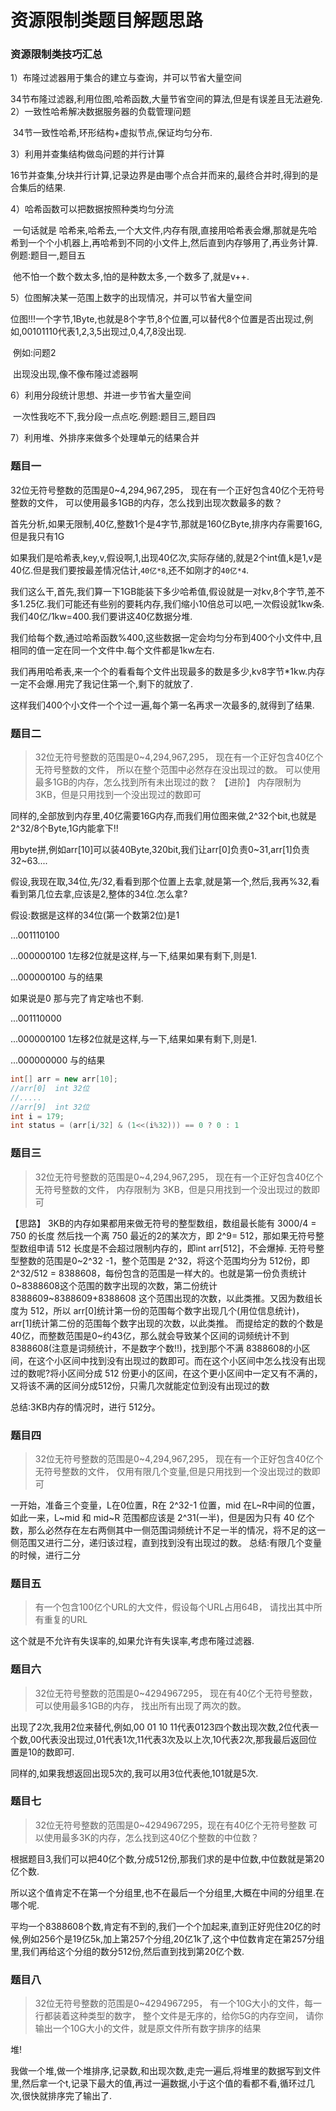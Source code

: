 # 资源限制类题目解题思路

### 资源限制类技巧汇总

1）布隆过滤器用于集合的建立与查询，并可以节省大量空间 

​		34节布隆过滤器,利用位图,哈希函数,大量节省空间的算法,但是有误差且无法避免.
2）一致性哈希解决数据服务器的负载管理问题 

​		34节一致性哈希,环形结构+虚拟节点,保证均匀分布.

3）利用并查集结构做岛问题的并行计算

​		16节并查集,分块并行计算,记录边界是由哪个点合并而来的,最终合并时,得到的是合集后的结果.

4）哈希函数可以把数据按照种类均匀分流

​		一句话就是 哈希来,哈希去,一个大文件,内存有限,直接用哈希表会爆,那就是先哈希到一个个小机器上,再哈希到不同的小文件上,然后直到内存够用了,再业务计算.例题:题目一,题目五

​		他不怕一个数个数太多,怕的是种数太多,一个数多了,就是v++.

5）位图解决某一范围上数字的出现情况，并可以节省大量空间

​		位图!!!一个字节,1Byte,也就是8个字节,8个位置,可以替代8个位置是否出现过,例如,00101110代表1,2,3,5出现过,0,4,7,8没出现.

​		例如:问题2

​		出现没出现,像不像布隆过滤器啊

6）利用分段统计思想、并进一步节省大量空间

​		一次性我吃不下,我分段一点点吃.例题:题目三,题目四

7）利用堆、外排序来做多个处理单元的结果合并



 

### 题目一

32位无符号整数的范围是0~4,294,967,295，
现在有一个正好包含40亿个无符号整数的文件，
可以使用最多1GB的内存，怎么找到出现次数最多的数？

首先分析,如果无限制,40亿,整数1个是4字节,那就是160亿Byte,排序内存需要16G,但是我只有1G

如果我们是哈希表,key,v,假设啊,1,出现40亿次,实际存储的,就是2个int值,k是1,v是40亿.但是我们要按最差情况估计,`40亿*8`,还不如刚才的`40亿*4`.

 我们这么干,首先,我们算一下1GB能装下多少哈希值,假设就是一对kv,8个字节,差不多1.25亿.我们可能还有些别的要耗内存,我们缩小10倍总可以吧,一次假设就1kw条.我们40亿/1kw=400.我们要讲这40亿数据分堆.

我们给每个数,通过哈希函数%400,这些数据一定会均匀分布到400个小文件中,且相同的值一定在同一个文件中.每个文件都是1kw左右.

我们再用哈希表,来一个个的看看每个文件出现最多的数是多少,kv8字节*1kw.内存一定不会爆.用完了我记住第一个,剩下的就放了.

这样我们400个小文件一个个过一遍,每个第一名再求一次最多的,就得到了结果.



### 题目二

> 32位无符号整数的范围是0~4,294,967,295，
> 现在有一个正好包含40亿个无符号整数的文件，
> 所以在整个范围中必然存在没出现过的数。
> 可以使用最多1GB的内存，怎么找到所有未出现过的数？
> 【进阶】
> 内存限制为 3KB，但是只用找到一个没出现过的数即可

同样的,全部放到内存里,40亿需要16G内存,而我们用位图来做,2^32个bit,也就是2^32/8个Byte,1G内能拿下!!

用byte拼,例如arr[10]可以装40Byte,320bit,我们让arr[0]负责0~31,arr[1]负责32~63....

假设,我现在取,34位,先/32,看看到那个位置上去拿,就是第一个,然后,我再%32,看看到第几位去拿,应该是2,整体的34位.怎么拿?

假设:数据是这样的34位(第一个数第2位)是1

...001110100

...000000100   1左移2位就是这样,与一下,结果如果有剩下,则是1.

...000000100  与的结果

如果说是0 那与完了肯定啥也不剩.

...001110000

...000000100   1左移2位就是这样,与一下,结果如果有剩下,则是1.

...000000000   与的结果

```java 
int[] arr = new arr[10];
//arr[0]  int 32位
//.....
//arr[9]  int 32位
int i = 179;
int status = (arr[i/32] & (1<<(i%32))) == 0 ? 0 : 1
```

### 题目三

> 32位无符号整数的范围是0~4,294,967,295，
> 现在有一个正好包含40亿个无符号整数的文件，
> 内存限制为 3KB，但是只用找到一个没出现过的数即可

【思路】
3KB的内存如果都用来做无符号的整型数组，数组最长能有 3000/4 = 750 的长度
然后找一个离 750 最近的2的某次方，即 2^9= 512，那如果无符号整型数组申请 512 长度是不会超过限制内存的，即int arr[512]，不会爆掉.
无符号整型整数的范围是0~2^32 -1，整个范围是 2^32，将这个范围均分为 512份，即2^32/512 = 8388608，每份包含的范围是一样大的。也就是第一份负责统计0~8388608这个范围的数字出现的次数，第二份统计 8388609~8388609+8388608 这个范围出现的次数，以此类推。又因为数组长度为 512，所以 arr[0]统计第一份的范围每个数字出现几个(用位信息统计)，arr[1]统计第二份的范围每个数字出现的次数，以此类推。
而提给定的数的个数是40亿，而整数范围是0~约43亿，那么就会导致某个区间的词频统计不到 8388608(注意是词频统计，不是数字个数!!)，找到那个不满 8388608的小区间，在这个小区间中找到没有出现过的数即可。而在这个小区间中怎么找没有出现过的数呢?将小区间分成 512 份更小的区间，在这个更小区间中一定又有不满的，又将该不满的区间分成512份，只需几次就能定位到没有出现过的数

总结:3KB内存的情况时，进行 512分。

### 题目四

> 32位无符号整数的范围是0~4,294,967,295，
> 现在有一个正好包含40亿个无符号整数的文件，
> 仅用有限几个变量,但是只用找到一个没出现过的数即可

一开始，准备三个变量，L在0位置，R在 2^32-1 位置，mid 在L~R中间的位置，如此一来，L~mid 和 mid~R 范围都应该是 2^31(一半)，但是因为只有 40 亿个数，那么必然存在左右两侧其中一侧范围词频统计不足一半的情况，将不足的这一侧范围又进行二分，递归该过程，直到找到没有出现过的数。
总结:有限几个变量的时候，进行二分

### 题目五

> 有一个包含100亿个URL的大文件，假设每个URL占用64B，
> 请找出其中所有重复的URL

这个就是不允许有失误率的,如果允许有失误率,考虑布隆过滤器.

### 题目六

> 32位无符号整数的范围是0~4294967295，
> 现在有40亿个无符号整数，
> 可以使用最多1GB的内存，
> 找出所有出现了两次的数。

出现了2次,我用2位来替代,例如,00 01 10 11代表0123四个数出现次数,2位代表一个数,00代表没出现过,01代表1次,11代表3次及以上次,10代表2次,那我最后返回位置是10的数即可.

同样的,如果我想返回出现5次的,我可以用3位代表他,101就是5次.

### 题目七

> 32位无符号整数的范围是0~4294967295，现在有40亿个无符号整数
> 可以使用最多3K的内存，怎么找到这40亿个整数的中位数？

 根据题目3,我们可以把40亿个数,分成512份,那我们求的是中位数,中位数就是第20亿个数.

所以这个值肯定不在第一个分组里,也不在最后一个分组里,大概在中间的分组里.在哪个呢.

平均一个8388608个数,肯定有不到的,我们一个个加起来,直到正好兜住20亿的时候,例如256个是19亿5k,加上第257个分组,20亿1k了,这个中位数肯定在第257分组里,我们再给这个分组的数分512份,然后直到找到第20亿个数.

### 题目八

> 32位无符号整数的范围是0~4294967295，
> 有一个10G大小的文件，每一行都装着这种类型的数字，
> 整个文件是无序的，给你5G的内存空间，
> 请你输出一个10G大小的文件，就是原文件所有数字排序的结果

堆!

我做一个堆,做一个堆排序,记录数,和出现次数,走完一遍后,将堆里的数据写到文件里,然后拿一个t,记录下最大的值,再过一遍数据,小于这个值的看都不看,循环过几次,很快就排序完了输出了.